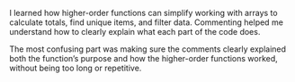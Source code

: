 I learned how higher-order functions can simplify working with arrays to calculate totals, find unique items, and filter data. 
Commenting helped me understand how to clearly explain what each part of the code does.

The most confusing part was making sure the comments clearly explained both the function’s purpose and how the higher-order functions worked,
without being too long or repetitive.
